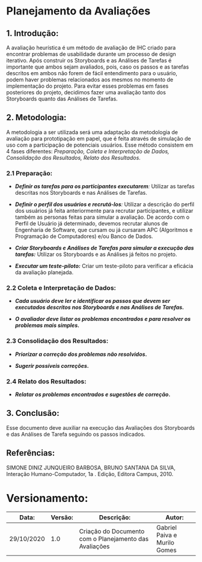 
# Planejamento da Avaliações


## 1. Introdução:

A avaliação heurística é um método de avaliação de IHC criado para encontrar problemas de usabilidade durante um processo de design iterativo. Após construir os Storyboards e as Análises de Tarefas é importante que ambos sejam avaliados, pois, caso os passos e as tarefas descritos em ambos não forem de fácil entendimento para o usuário, podem haver problemas relacionados aos mesmos no momento de implementação do projeto. Para evitar esses problemas em fases posteriores do projeto, decidimos fazer uma avaliação tanto dos Storyboards quanto das Análises de Tarefas.

  
  
  

## 2. Metodologia:

  

A metodologia a ser utilizada será uma adaptação da metodologia de avaliação para prototipação em papel, que é feita através de simulação de uso com a participação de potenciais usuários. Esse método consistem em 4 fases diferentes: *Preparação, Coleta e Interpretação de Dados, Consolidação dos Resultados, Relato dos Resultados*.

  
  

### 2.1 Preparação:

  

-   ***Definir as tarefas para os participantes executarem**:* Utilizar as tarefas descritas nos Storyboards e nas Análises de Tarefas.
    
-   ***Definir o perfil dos usuários e recrutá-los**:* Utilizar a descrição do perfil dos usuários já feita anteriormente para recrutar participantes, e utilizar também as personas feitas para simular a avaliação. De acordo com o Perfil de Usuário já determinado, devemos recrutar alunos de Engenharia de Software, que cursam ou já cursaram APC (Algoritmos e Programação de Computadores) e/ou Banco de Dados.
    
-   ***Criar Storyboards e Análises de Tarefas para simular a execução das tarefas:*** Utilizar os Storyboards e as Análises já feitos no projeto.
    
-   ***Executar um teste-piloto:*** Criar um teste-piloto para verificar a eficácia da avaliação planejada.
    

  

### 2.2 Coleta e Interpretação de Dados:

-   ***Cada usuário deve ler e identificar os passos que devem ser executados descritos nos Storyboards e nas Análises de Tarefas.***
    
-   ***O avaliador deve listar os problemas encontrados e para resolver os problemas mais simples.***
    

  

### 2.3 Consolidação dos Resultados:

-   ***Priorizar a correção dos problemas não resolvidos*.**
    
-   ***Sugerir possíveis correções*.**
    

  

### 2.4 Relato dos Resultados:

-   ***Relatar os problemas encontrados e sugestões de correção*.**
    

  
  

## 3. Conclusão:

  

Esse documento deve auxiliar na execução das Avaliações dos Storyboards e das Análises de Tarefa seguindo os passos indicados.

  

## Referências:

  

SIMONE DINIZ JUNQUEIRO BARBOSA, BRUNO SANTANA DA SILVA, Interação Humano-Computador, 1a . Edição, Editora Campus, 2010.

  

# Versionamento:

  

| Data: | Versão: | Descrição: | Autor: |
|------------|---------|----------------------|------------------------------|
| 29/10/2020 | 1.0 | Criação do Documento com o Planejamento das Avaliações | Gabriel Paiva e Murilo Gomes |